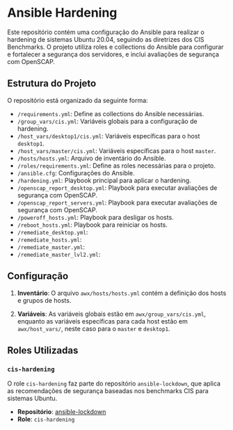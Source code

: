 # Ansible Hardening

Este repositório contém uma configuração do Ansible para realizar o hardening de sistemas Ubuntu 20.04, seguindo as diretrizes dos CIS Benchmarks. O projeto utiliza roles e collections do Ansible para configurar e fortalecer a segurança dos servidores, e inclui avaliações de segurança com OpenSCAP.

## Estrutura do Projeto

O repositório está organizado da seguinte forma:

- `/requirements.yml`: Define as collections do Ansible necessárias.
- `/group_vars/cis.yml`: Variáveis globais para a configuração de hardening.
- `/host_vars/desktop1/cis.yml`: Variáveis específicas para o host `desktop1`.
- `/host_vars/master/cis.yml`: Variáveis específicas para o host `master`.
- `/hosts/hosts.yml`: Arquivo de inventário do Ansible.
- `/roles/requirements.yml`: Define as roles necessárias para o projeto.
- `/ansible.cfg`: Configurações do Ansible.
- `/hardening.yml`: Playbook principal para aplicar o hardening.
- `/openscap_report_desktop.yml`: Playbook para executar avaliações de segurança com OpenSCAP.
- `/openscap_report_servers.yml`: Playbook para executar avaliações de segurança com OpenSCAP.
- `/poweroff_hosts.yml`: Playbook para desligar os hosts.
- `/reboot_hosts.yml`: Playbook para reiniciar os hosts.
- `/remediate_desktop.yml`:
- `/remediate_hosts.yml`: 
- `/remediate_master.yml`:
- `/remediate_master_lvl2.yml`: 

## Configuração

1. **Inventário**: O arquivo `awx/hosts/hosts.yml` contém a definição dos hosts e grupos de hosts.

2. **Variáveis**: As variáveis globais estão em `awx/group_vars/cis.yml`, enquanto as variáveis específicas para cada host estão em `awx/host_vars/`, neste caso para o `master` e `desktop1`.

## Roles Utilizadas

### `cis-hardening`

O role `cis-hardening` faz parte do repositório `ansible-lockdown`, que aplica as recomendações de segurança baseadas nos benchmarks CIS para sistemas Ubuntu.

- **Repositório**: [ansible-lockdown](https://github.com/ansible-lockdown)
- **Role**: `cis-hardening`
